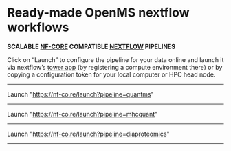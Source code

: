 # Ready-made OpenMS nextflow workflows

**SCALABLE [NF-CORE](https://nf-co.re/) COMPATIBLE [NEXTFLOW](https://nextflow.io/) PIPELINES**

Click on “Launch” to configure the pipeline for your data online and launch it via nextflow’s [tower app](https://tower.nf/) (by registering a compute environment there) or by copying a configuration token for your local computer or HPC head node.

***
<script async src="https://cdn.rawgit.com/tsucres/GithubManyfacedCards/0.3.0/dist/gmc-loader.min.js" data-gmc-repo="nf-core/quantms" data-gmc-theme="gh_recommendation"></script>

Launch "https://nf-co.re/launch?pipeline=quantms"
***
<script async src="https://cdn.rawgit.com/tsucres/GithubManyfacedCards/0.3.0/dist/gmc-loader.min.js" data-gmc-repo="nf-core/mhcquant" data-gmc-theme="gh_recommendation"></script>

Launch "https://nf-co.re/launch?pipeline=mhcquant"
***
<script async src="https://cdn.rawgit.com/tsucres/GithubManyfacedCards/0.3.0/dist/gmc-loader.min.js" data-gmc-repo="nf-core/diaproteomics" data-gmc-theme="gh_recommendation"></script>

Launch "https://nf-co.re/launch?pipeline=diaproteomics"
***
